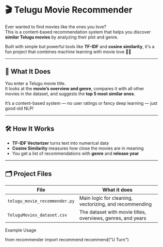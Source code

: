 # 🎬 Telugu Movie Recommender

Ever wanted to find movies like the ones you love?  
This is a content-based recommendation system that helps you discover **similar Telugu movies** by analyzing their plot and genre.

Built with simple but powerful tools like **TF-IDF** and **cosine similarity**, it's a fun project that combines machine learning with movie love 🎥✨

---

## 🧠 What It Does

You enter a Telugu movie title.  
It looks at the **movie’s overview and genre**, compares it with all other movies in the dataset, and suggests the **top 5 most similar ones**.

It’s a content-based system — no user ratings or fancy deep learning — just good old NLP!

---

## 🛠️ How It Works

- **TF-IDF Vectorizer** turns text into numerical data
- **Cosine Similarity** measures how close the movies are in meaning
- You get a list of recommendations with **genre** and **release year**

---

## 🗂️ Project Files

| File | What it does |
|------|---------------|
| `telugu_movie_recommender.py` | Main logic for cleaning, vectorizing, and recommending |
| `TeluguMovies_dataset.csv` | The dataset with movie titles, overviews, genres, and years |


 Example Usage
 
from recommender import recommend
recommend("U Turn")
